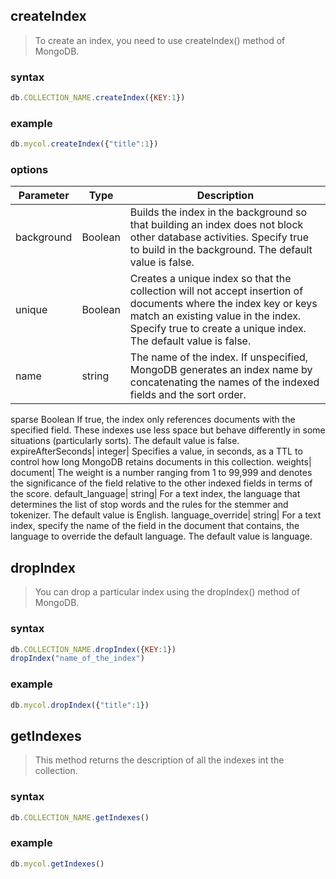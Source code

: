 ## createIndex
> To create an index, you need to use createIndex() method of MongoDB.
### syntax
```js
db.COLLECTION_NAME.createIndex({KEY:1})
```
### example
```js
db.mycol.createIndex({"title":1})
```

### options
|Parameter|	Type|	Description|
----------|-----|---------------|
background|	Boolean|	Builds the index in the background so that building an index does not block other database activities. Specify true to build in the background. The default value is false.
unique|	Boolean|	Creates a unique index so that the collection will not accept insertion of documents where the index key or keys match an existing value in the index. Specify true to create a unique index. The default value is false.
name|	string|	The name of the index. If unspecified, MongoDB generates an index name by concatenating the names of the indexed fields and the sort order.
sparse	Boolean	If true, the index only references documents with the specified field. These indexes use less space but behave differently in some situations (particularly sorts). The default value is false.
expireAfterSeconds|	integer|	Specifies a value, in seconds, as a TTL to control how long MongoDB retains documents in this collection.
weights|	document|	The weight is a number ranging from 1 to 99,999 and denotes the significance of the field relative to the other indexed fields in terms of the score.
default_language|	string|	For a text index, the language that determines the list of stop words and the rules for the stemmer and tokenizer. The default value is English.
language_override|	string|	For a text index, specify the name of the field in the document that contains, the language to override the default language. The default value is language.

## dropIndex
> You can drop a particular index using the dropIndex() method of MongoDB.

### syntax
```js
db.COLLECTION_NAME.dropIndex({KEY:1})
dropIndex("name_of_the_index")
```
### example
```js
db.mycol.dropIndex({"title":1})
```
## getIndexes
> This method returns the description of all the indexes int the collection.
### syntax
```js
db.COLLECTION_NAME.getIndexes()
```
### example
```js
db.mycol.getIndexes()
```
